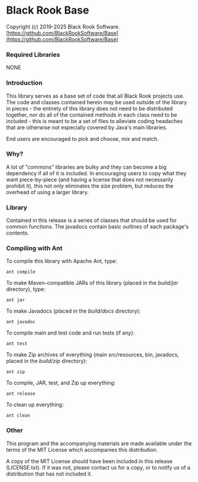 # Black Rook Base

Copyright (c) 2019-2025 Black Rook Software.  
[https://github.com/BlackRookSoftware/Base](https://github.com/BlackRookSoftware/Base)

### Required Libraries

NONE


### Introduction

This library serves as a base set of code that all Black Rook projects use.
The code and classes contained herein may be used outside of the library in pieces - the entirety
of this library does not need to be distributed together, nor do all of the contained methods
in each class need to be included - this is meant to be a set of files to alleviate coding headaches
that are otherwise not especially covered by Java's main libraries.

End users are encouraged to pick and choose, mix and match.


### Why?

A lot of "commons" libraries are bulky and they can become a big dependency if all of it is included.
In encouraging users to copy what they want piece-by-piece (and having a license that does not necessarily
prohibit it), this not only eliminates the size problem, but reduces the overhead of using a larger library.   


### Library

Contained in this release is a series of classes that should be used for
common functions. The javadocs contain basic outlines of each package's contents.


### Compiling with Ant

To compile this library with Apache Ant, type:

	ant compile

To make Maven-compatible JARs of this library (placed in the *build/jar* directory), type:

	ant jar

To make Javadocs (placed in the *build/docs* directory):

	ant javadoc

To compile main and test code and run tests (if any):

	ant test

To make Zip archives of everything (main src/resources, bin, javadocs, placed in the *build/zip* directory):

	ant zip

To compile, JAR, test, and Zip up everything:

	ant release

To clean up everything:

	ant clean
	
### Other

This program and the accompanying materials are made available under the 
terms of the MIT License which accompanies this distribution.

A copy of the MIT License should have been included in this release (LICENSE.txt).
If it was not, please contact us for a copy, or to notify us of a distribution
that has not included it. 
